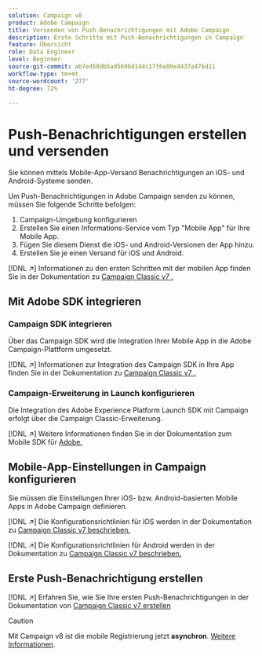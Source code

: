 ```yaml
---
solution: Campaign v8
product: Adobe Campaign
title: Versenden von Push-Benachrichtigungen mit Adobe Campaign
description: Erste Schritte mit Push-Benachrichtigungen in Campaign
feature: Übersicht
role: Data Engineer
level: Beginner
source-git-commit: ab7e458db5ad5696d144c17f6e89e4437a476d11
workflow-type: tm+mt
source-wordcount: '277'
ht-degree: 72%

---
```


# Push-Benachrichtigungen erstellen und versenden

Sie können mittels Mobile-App-Versand Benachrichtigungen an iOS- und Android-Systeme senden.

Um Push-Benachrichtigungen in Adobe Campaign senden zu können, müssen Sie folgende Schritte befolgen:

1. Campaign-Umgebung konfigurieren
1. Erstellen Sie einen Informations-Service vom Typ &quot;Mobile App&quot; für Ihre Mobile App.
1. Fügen Sie diesem Dienst die iOS- und Android-Versionen der App hinzu.
1. Erstellen Sie je einen Versand für iOS und Android.

[!DNL :arrow_upper_right:] Informationen zu den ersten Schritten mit der mobilen App finden Sie in der Dokumentation zu  [Campaign Classic v7 .](https://experienceleague.adobe.com/docs/campaign-classic/using/sending-messages/sending-push-notifications/about-mobile-app-channel.html?lang=de)

## Mit Adobe SDK integrieren

### Campaign SDK integrieren

Über das Campaign SDK wird die Integration Ihrer Mobile App in die Adobe Campaign-Plattform umgesetzt.

[!DNL :arrow_upper_right:] Informationen zur Integration des Campaign SDK in Ihre App finden Sie in der Dokumentation zu  [Campaign Classic v7 .](https://experienceleague.adobe.com/docs/campaign-classic/using/sending-messages/sending-push-notifications/integrating-campaign-sdk-into-the-mobile-application.html?lang=de#loading-campaign-sdk)

### Campaign-Erweiterung in Launch konfigurieren

Die Integration des Adobe Experience Platform Launch SDK mit Campaign erfolgt über die Campaign Classic-Erweiterung.

[!DNL :arrow_upper_right:] Weitere Informationen finden Sie in der Dokumentation zum Mobile SDK für  [Adobe.](https://aep-sdks.gitbook.io/docs/using-mobile-extensions/adobe-campaignclassic)

## Mobile-App-Einstellungen in Campaign konfigurieren

Sie müssen die Einstellungen Ihrer iOS- bzw. Android-basierten Mobile Apps in Adobe Campaign definieren.

[!DNL :arrow_upper_right:] Die Konfigurationsrichtlinien für iOS werden in der Dokumentation zu  [Campaign Classic v7 beschrieben.](https://experienceleague.adobe.com/docs/campaign-classic/using/sending-messages/sending-push-notifications/configure-the-mobile-app/configuring-the-mobile-application.html?lang=de#sending-messages)

[!DNL :arrow_upper_right:] Die Konfigurationsrichtlinien für Android werden in der Dokumentation zu  [Campaign Classic v7 beschrieben.](https://experienceleague.adobe.com/docs/campaign-classic/using/sending-messages/sending-push-notifications/configure-the-mobile-app/configuring-the-mobile-application-android.html?lang=de#sending-messages)

## Erste Push-Benachrichtigung erstellen

[!DNL :arrow_upper_right:] Erfahren Sie, wie Sie Ihre ersten Push-Benachrichtigungen in der Dokumentation von  [Campaign Classic v7 erstellen](https://experienceleague.adobe.com/docs/campaign-classic/using/sending-messages/sending-push-notifications/creating-notifications.html?lang=de#sending-notifications-on-ios)


>[!CAUTION]
>
>Mit Campaign v8 ist die mobile Registrierung jetzt **asynchron**. [Weitere Informationen](../dev/staging.md).
